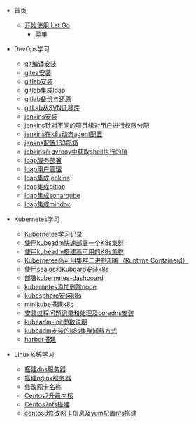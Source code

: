 <!-- _sidebar.md -->

* 首页
  * [开始使用 Let Go](/README.md) <!--注意这里是相对路径-->
    * [菜单](/)

* DevOps学习
  * [git编译安装](devops/git安装.md)
  * [gitea安装](devops/gitea安装.md)
  * [gitlab安装](devops/gitLab安装极狐.md)
  * [gitlab集成ldap](/devops/gitLab集成ldap.md)
  * [gitlab备份与还原](/devops/gitlab-backup-rollbak.md)
  * [gitLab从SVN迁移库](/devops/gitLab从SVN迁移库.md)
  * [jenkins安装](/devops/jebkins安装.md)
  * [jenkins针对不同的项目组对用户进行权限分配](/devops/jenkins针对不同的项目组对用户进行权限分配.md)
  * [jenkins在k8s动态agent配置](/devops/jenkins在k8s动态agent配置.md)
  * [jenkns配置163邮箱](/devops/jenkns配置163邮箱.md)
  * [jebkins在gvrooy中获取shell执行的值](/devops/jebkins在gvrooy中获取shell执行的值.md)
  * [ldap服务部署](/devops/ldap服务部署.md)
  * [ldap用户管理](/devops/ldap用户管理.md)
  * [ldap集成jenkins](/devops/ldap集成jenkins.md)
  * [ldap集成gitlab](/devops/gitLab集成ldap.md)
  * [ldap集成sonarqube](/devops/ldap集成sonarqube.md)
  * [ldap集成mindoc](/devops/ldap集成mindoc.md)
* Kubernetes学习
    * [Kubernetes学习记录](/k8s/README.md)
    * [使用kubeadm快速部署一个K8s集群](k8s/fast-install-k8s.md)
    * [使用kubeadm搭建高可用的K8s集群](k8s/使用kubeadm搭建高可用的K8s集群)
    * [Kubernetes高可用集群二进制部署（Runtime Containerd）](k8s/Kubernetes高可用集群二进制部署Runtime-Containerd)
    * [使用sealos和Kuboard安装k8s](k8s/使用sealos和Kuboard安装k8s)
    * [部署kubernetes-dashboard](k8s/kubernetes-dashboard)
    * [kubernetes添加删除node](k8s/kubernetes添加删除node)
    * [kubesphere安装k8s](k8s/kubesphere安装k8s)
    * [minikube搭建k8s](docs/k8s/minikube搭建k8s.md)
    * [安装过程问题记录和处理及coredns安装](/k8s/安装过程问题记录和处理及coredns安装.md)
    * [kubeadm-init参数说明](/k8s/kubeadm-init参数.md)
    * [kubeadm安装的k8s集群卸载方式](/k8s/kubeadm安装的k8s集群卸载方式.md)
    * [harbor搭建](/k8s/harbor搭建.md)
* Linux系统学习
  * [搭建dns服务器](/Linux/搭建dns服务器.md)
  * [搭建nginx服务器](/Linux/nginx安装.md)
  * [修改网卡名称](/Linux/修改网卡名称.md)
  * [Centos7升级内核](/Linux/Centos7升级内核.md)
  * [Centos7nfs搭建](/Linux/centos-nfs搭建.md)
  * [centos8修改网卡信息及yum配置nfs搭建](/Linux/centos8-修改网卡信息及yum配置nfs搭建.md)
